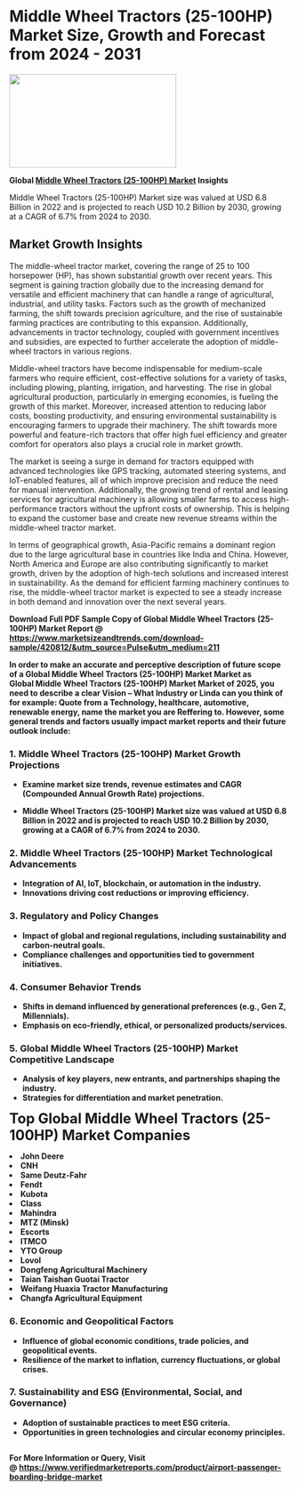 <H1>Middle Wheel Tractors (25-100HP) Market Size, Growth and Forecast from 2024 - 2031</H1><img class="aligncenter size-medium wp-image-584254" src="https://thirdeyenews.in/wp-content/uploads/2024/09/Global-Market-Research-300x168.jpeg" alt="" width="300" height="168" /><p><strong>Global&nbsp;<a href="https://www.marketsizeandtrends.com/download-sample/420812/&amp;utm_source=Pulse&amp;utm_medium=211">Middle Wheel Tractors (25-100HP) Market</a> Insights</strong></p><p>Middle Wheel Tractors (25-100HP) Market size was valued at USD 6.8 Billion in 2022 and is projected to reach USD 10.2 Billion by 2030, growing at a CAGR of 6.7% from 2024 to 2030.</p><p><h2>Market Growth Insights</h2> <p>The middle-wheel tractor market, covering the range of 25 to 100 horsepower (HP), has shown substantial growth over recent years. This segment is gaining traction globally due to the increasing demand for versatile and efficient machinery that can handle a range of agricultural, industrial, and utility tasks. Factors such as the growth of mechanized farming, the shift towards precision agriculture, and the rise of sustainable farming practices are contributing to this expansion. Additionally, advancements in tractor technology, coupled with government incentives and subsidies, are expected to further accelerate the adoption of middle-wheel tractors in various regions.</p> <p><strong></strong></p> <p>Middle-wheel tractors have become indispensable for medium-scale farmers who require efficient, cost-effective solutions for a variety of tasks, including plowing, planting, irrigation, and harvesting. The rise in global agricultural production, particularly in emerging economies, is fueling the growth of this market. Moreover, increased attention to reducing labor costs, boosting productivity, and ensuring environmental sustainability is encouraging farmers to upgrade their machinery. The shift towards more powerful and feature-rich tractors that offer high fuel efficiency and greater comfort for operators also plays a crucial role in market growth.</p> <p>The market is seeing a surge in demand for tractors equipped with advanced technologies like GPS tracking, automated steering systems, and IoT-enabled features, all of which improve precision and reduce the need for manual intervention. Additionally, the growing trend of rental and leasing services for agricultural machinery is allowing smaller farms to access high-performance tractors without the upfront costs of ownership. This is helping to expand the customer base and create new revenue streams within the middle-wheel tractor market.</p> <p>In terms of geographical growth, Asia-Pacific remains a dominant region due to the large agricultural base in countries like India and China. However, North America and Europe are also contributing significantly to market growth, driven by the adoption of high-tech solutions and increased interest in sustainability. As the demand for efficient farming machinery continues to rise, the middle-wheel tractor market is expected to see a steady increase in both demand and innovation over the next several years.</p> <p><strong></p><p><span class=""><strong>Download Full PDF Sample Copy of Global Middle Wheel Tractors (25-100HP) Market Report</strong> @ <a href="https://www.marketsizeandtrends.com/download-sample/420812/&amp;utm_source=Pulse&amp;utm_medium=211" target="_blank">https://www.marketsizeandtrends.com/download-sample/420812/&amp;utm_source=Pulse&amp;utm_medium=211</a></span></p><p>In order to make an accurate and perceptive description of future scope of a Global&nbsp;Middle Wheel Tractors (25-100HP) Market Market as Global&nbsp;Middle Wheel Tractors (25-100HP) Market Market of 2025, you need to describe a clear Vision &ndash; What Industry or Linda can you think of for example: Quote from a Technology, healthcare, automotive, renewable energy, name the market you are Reffering to. However, some general trends and factors usually impact market reports and their future outlook include:</p><h3>1.&nbsp;<strong>Middle Wheel Tractors (25-100HP) Market Growth Projections</strong></h3><ul><li>Examine market size trends, revenue estimates and CAGR (Compounded Annual Growth Rate) projections.</li><li><p>Middle Wheel Tractors (25-100HP) Market size was valued at USD 6.8 Billion in 2022 and is projected to reach USD 10.2 Billion by 2030, growing at a CAGR of 6.7% from 2024 to 2030.</p></li></ul><h3>2.&nbsp;<strong>Middle Wheel Tractors (25-100HP) Market Technological Advancements</strong></h3><ul><li>Integration of AI, IoT, blockchain, or automation in the industry.</li><li>Innovations driving cost reductions or improving efficiency.</li></ul><h3>3.&nbsp;<strong>Regulatory and Policy Changes</strong></h3><ul><li>Impact of global and regional regulations, including sustainability and carbon-neutral goals.</li><li>Compliance challenges and opportunities tied to government initiatives.</li></ul><h3>4.&nbsp;<strong>Consumer Behavior Trends</strong></h3><ul><li>Shifts in demand influenced by generational preferences (e.g., Gen Z, Millennials).</li><li>Emphasis on eco-friendly, ethical, or personalized products/services.</li></ul><h3>5.&nbsp;<strong>Global Middle Wheel Tractors (25-100HP) Market Competitive Landscape</strong></h3><ul><li>Analysis of key players, new entrants, and partnerships shaping the industry.</li><li>Strategies for differentiation and market penetration.</li></ul><p data-pm-slice="1 1 []"><span style="color: inherit; font-family: inherit; font-size: 25px;">Top Global Middle Wheel Tractors (25-100HP) Market Companies</span></p><div class="" data-test-id=""><p><li>John Deere</li><li> CNH</li><li> Same Deutz-Fahr</li><li> Fendt</li><li> Kubota</li><li> Class</li><li> Mahindra</li><li> MTZ (Minsk)</li><li> Escorts</li><li> ITMCO</li><li> YTO Group</li><li> Lovol</li><li> Dongfeng Agricultural Machinery</li><li> Taian Taishan Guotai Tractor</li><li> Weifang Huaxia Tractor Manufacturing</li><li> Changfa Agricultural Equipment</li></p></div><h3>6.&nbsp;<strong>Economic and Geopolitical Factors</strong></h3><ul><li>Influence of global economic conditions, trade policies, and geopolitical events.</li><li>Resilience of the market to inflation, currency fluctuations, or global crises.</li></ul><h3>7.&nbsp;<strong>Sustainability and ESG (Environmental, Social, and Governance)</strong></h3><ul><li>Adoption of sustainable practices to meet ESG criteria.</li><li>Opportunities in green technologies and circular economy principles.</li></ul><h2><strong style="font-size: 14px;">For More Information or Query, Visit @&nbsp;</strong><a style="background-color: #ffffff; font-size: 14px;" href="https://www.marketsizeandtrends.com/report/middle-wheel-tractors-25-100hp-market/" target="_blank">https://www.verifiedmarketreports.com/product/airport-passenger-boarding-bridge-market</a></h2>
